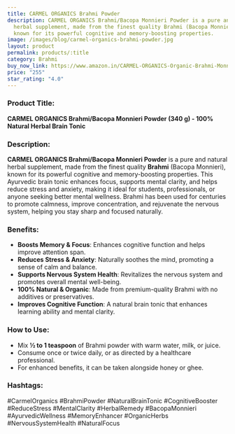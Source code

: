 ```yaml
---
title: CARMEL ORGANICS Brahmi Powder
description: CARMEL ORGANICS Brahmi/Bacopa Monnieri Powder is a pure and natural
  herbal supplement, made from the finest quality Brahmi (Bacopa Monnieri),
  known for its powerful cognitive and memory-boosting properties.
image: /images/blog/carmel-organics-brahmi-powder.jpg
layout: product
permalink: products/:title
category: Brahmi
buy_now_link: https://www.amazon.in/CARMEL-ORGANICS-Organic-Brahmi-Monnieri/dp/B07RVB6R4H/ref=sr_1_20?crid=U72N30JP0KKO&tag=m0150-21
price: "255"
star_rating: "4.0"
---
```

### Product Title:
**CARMEL ORGANICS Brahmi/Bacopa Monnieri Powder (340 g) - 100% Natural Herbal Brain Tonic**

### Description:
**CARMEL ORGANICS Brahmi/Bacopa Monnieri Powder** is a pure and natural herbal supplement, made from the finest quality **Brahmi** (Bacopa Monnieri), known for its powerful cognitive and memory-boosting properties. This Ayurvedic brain tonic enhances focus, supports mental clarity, and helps reduce stress and anxiety, making it ideal for students, professionals, or anyone seeking better mental wellness. Brahmi has been used for centuries to promote calmness, improve concentration, and rejuvenate the nervous system, helping you stay sharp and focused naturally.

### Benefits:
- **Boosts Memory & Focus**: Enhances cognitive function and helps improve attention span.
- **Reduces Stress & Anxiety**: Naturally soothes the mind, promoting a sense of calm and balance.
- **Supports Nervous System Health**: Revitalizes the nervous system and promotes overall mental well-being.
- **100% Natural & Organic**: Made from premium-quality Brahmi with no additives or preservatives.
- **Improves Cognitive Function**: A natural brain tonic that enhances learning ability and mental clarity.

### How to Use:
- Mix **½ to 1 teaspoon** of Brahmi powder with warm water, milk, or juice.
- Consume once or twice daily, or as directed by a healthcare professional.
- For enhanced benefits, it can be taken alongside honey or ghee.

### Hashtags:
#CarmelOrganics #BrahmiPowder #NaturalBrainTonic #CognitiveBooster #ReduceStress #MentalClarity #HerbalRemedy #BacopaMonnieri #AyurvedicWellness #MemoryEnhancer #OrganicHerbs #NervousSystemHealth #NaturalFocus
